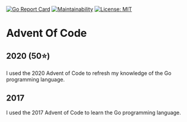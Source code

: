 [![Go Report Card](https://goreportcard.com/badge/github.com/qkniep/advent-of-code)](https://goreportcard.com/report/github.com/qkniep/advent-of-code)
[![Maintainability](https://api.codeclimate.com/v1/badges/d193677334fb5860fbbe/maintainability)](https://codeclimate.com/github/qkniep/advent-of-code/maintainability)
[![License: MIT](https://img.shields.io/github/license/qkniep/advent-of-code)](LICENSE)

# Advent Of Code

## 2020 (50⭐)
I used the 2020 Advent of Code to refresh my knowledge of the Go programming language.

## 2017
I used the 2017 Advent of Code to learn the Go programming language.
